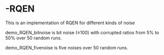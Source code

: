 # -RQEN

This is an implementation of RQEN for different kinds of noise

demo_RQEN_bitnoise  is  bit noise (±100) with corrupted ratios from 5% to 50% over 50 random runs. 

demo_RQEN_fivenoise  is five  noises over 50 random runs. 
